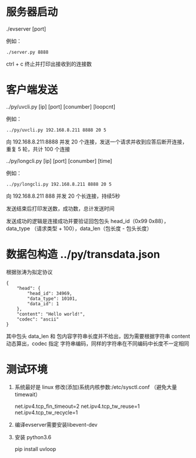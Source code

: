 
# 服务器启动

./evserver [port]

例如：

    ./server.py 8888

ctrl + c 终止并打印出接收到的连接数

# 客户端发送

../py/uvcli.py [ip] [port] [conumber] [loopcnt]

例如：

    ../py/uvcli.py 192.168.8.211 8888 20 5

向 192.168.8.211:8888 并发 20 个连接，发送一个请求并收到应答后断开连接，重复 5 轮，共计 100 个连接


../py/longcli.py [ip] [port] [conumber] [time]

例如：

    ../py/longcli.py 192.168.8.211 8888 20 5

向 192.168.8.211 888 并发 20 个长连接，持续5秒

发送结束后打印发送数，成功数，总计发送时间

发送成功的逻辑是连接成功并要验证回包包头 head_id（0x99 0x88），data_type （请求类型 + 100），data_len（包长度 - 包头长度）

# 数据包构造 ../py/transdata.json

根据张涛为拟定协议

    {
        "head": {
            "head_id": 34969,
            "data_type": 10101,
            "data_id": 1
        },
        "content": "Hello world!",
        "codec": "ascii"
    }

其中包头 data_len 和 包内容字符串长度并不给出，因为需要根据字符串 content 动态算出，codec 指定 字符串编码，同样的字符串在不同编码中长度不一定相同

# 测试环境

1. 系统最好是 linux 修改(添加)系统内核参数:/etc/sysctl.conf （避免大量timewait）

    net.ipv4.tcp_fin_timeout=2
    net.ipv4.tcp_tw_reuse=1
    net.ipv4.tcp_tw_recycle=1

2. 编译evserver需要安装libevent-dev

3. 安装 python3.6

   pip install uvloop